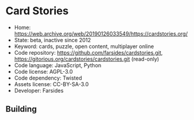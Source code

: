 # Card Stories

- Home: https://web.archive.org/web/20190126033549/https://cardstories.org/
- State: beta, inactive since 2012
- Keyword: cards, puzzle, open content, multiplayer online
- Code repository: https://github.com/farsides/cardstories.git, https://gitorious.org/cardstories/cardstories.git (read-only)
- Code language: JavaScript, Python
- Code license: AGPL-3.0
- Code dependency: Twisted
- Assets license: CC-BY-SA-3.0
- Developer: Farsides

## Building
